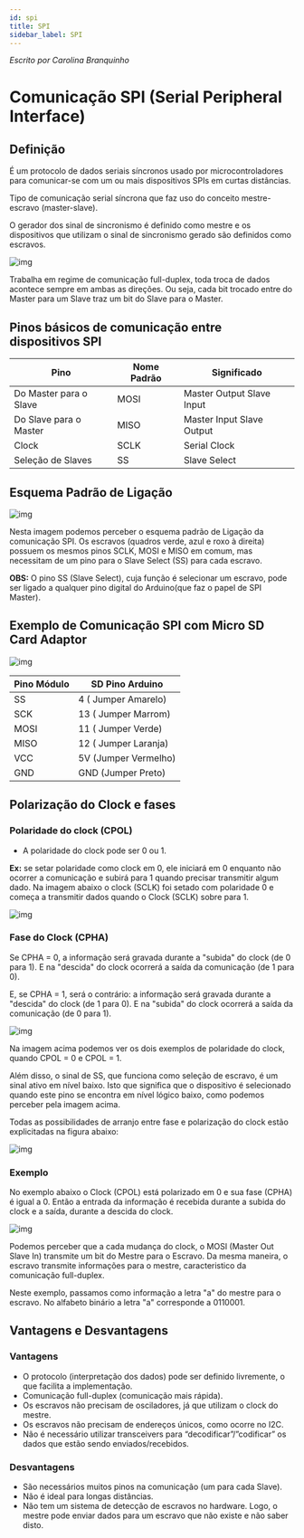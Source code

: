 ```yaml
---
id: spi
title: SPI
sidebar_label: SPI
---
```


*Escrito por Carolina Branquinho*

# Comunicação SPI (Serial Peripheral Interface)
## Definição

 
 É um protocolo de dados seriais síncronos usado por microcontroladores para comunicar-se com um ou mais dispositivos SPIs em curtas distâncias.

 Tipo de comunicação serial síncrona que faz uso do conceito mestre-escravo (master-slave).

 O gerador dos sinal de sincronismo é definido como mestre e os dispositivos que utilizam o sinal de sincronismo gerado são definidos como escravos. 


![img](/img/docs/glossario/protocolos/spi/master_slave.png)

Trabalha em regime de comunicação full-duplex, toda troca de dados acontece sempre em ambas as direções. Ou seja, cada bit trocado entre do Master para um Slave traz um bit do Slave para  o Master. 


## Pinos básicos de comunicação entre dispositivos SPI


|Pino                   |   Nome Padrão      |   Significado             |
| --------------------- |--------------------| ------------------------- |
| Do Master para o Slave| MOSI               | Master Output Slave Input |
| Do Slave para o Master| MISO               | Master Input Slave Output |
| Clock                 | SCLK               | Serial Clock              |
| Seleção de Slaves     | SS                 | Slave Select              |

## Esquema Padrão de Ligação 

![img](/img/docs/glossario/protocolos/spi/esquema_padrão.png)

Nesta imagem podemos perceber o esquema padrão de Ligação da comunicação SPI. Os escravos (quadros verde, azul e roxo à direita) possuem os mesmos pinos SCLK, MOSI e MISO em comum, mas necessitam de um pino para o Slave Select (SS) para cada escravo. 

**OBS:** O pino SS (Slave Select), cuja função é selecionar um escravo, pode ser ligado a qualquer pino digital do Arduino(que faz o papel de SPI Master).

## Exemplo de Comunicação SPI com Micro SD Card Adaptor
![img](/img/docs/glossario/protocolos/spi/sdcard-diagrama-1.jpg)


| Pino Módulo | SD Pino Arduino      |
| ----------- | -------------------- |
| SS          | 4 ( Jumper Amarelo)  |
| SCK         | 13 ( Jumper Marrom)  |
| MOSI        | 11 ( Jumper Verde)   |
| MISO        | 12 ( Jumper Laranja) |
| VCC         | 5V (Jumper Vermelho) |
| GND         | GND (Jumper Preto)   |

## Polarização do Clock e fases

### Polaridade do clock (CPOL)
- A polaridade do clock pode ser 0 ou 1.

**Ex:** se setar polaridade como clock em 0, ele iniciará em 0 enquanto não ocorrer a comunicação e subirá para 1 quando precisar transmitir algum dado. Na imagem abaixo o clock (SCLK) foi setado com polaridade 0 e começa a transmitir dados quando o Clock (SCLK) sobre para 1.


![img](/img/docs/glossario/protocolos/spi/spi.JPG)

### Fase do Clock (CPHA)

Se CPHA = 0,  a informação será gravada durante a "subida" do clock (de 0 para 1).  E na "descida" do clock ocorrerá a saída da comunicação (de 1 para 0).

E, se CPHA = 1, será o contrário: a informação será gravada durante a "descida" do clock (de 1 para 0).  E na "subida" do clock ocorrerá a saída da comunicação (de 0 para 1).

![img](/img/docs/glossario/protocolos/spi/fase_do_clock.JPG)

Na imagem acima podemos ver os dois exemplos de polaridade do clock, quando CPOL = 0 e CPOL = 1.

Além disso, o sinal de SS, que funciona como seleção de escravo, é um sinal ativo em nível baixo.  Isto que significa que o dispositivo é selecionado quando este pino se encontra em nível lógico baixo, como podemos perceber pela imagem acima.

Todas as possibilidades de arranjo entre fase e polarização do clock estão explicitadas na figura abaixo:

![img](/img/docs/glossario/protocolos/spi/fase_e_polarização.JPG)

### Exemplo 
No exemplo abaixo o Clock (CPOL) está polarizado em 0 e sua fase (CPHA) é igual a 0. Então a entrada da informação é recebida durante a subida do clock e a saída, durante a descida do clock.

![img](/img/docs/glossario/protocolos/spi/spi_exemplo.JPG)


Podemos perceber que a cada mudança do clock, o MOSI (Master Out Slave In) transmite um bit do Mestre para o Escravo. Da mesma maneira, o escravo transmite informações para o mestre, caracteristico da comunicação full-duplex.

Neste exemplo, passamos como informação a letra "a" do mestre para o escravo. No alfabeto binário a letra "a" corresponde a 0110001. 


## Vantagens e Desvantagens
### Vantagens

- O protocolo (interpretação dos dados) pode ser definido livremente, o que facilita a implementação.
- Comunicação full-duplex (comunicação mais rápida).
- Os escravos não precisam de osciladores, já que utilizam o clock do mestre.
- Os escravos não precisam de endereços únicos, como ocorre no I2C.
- Não é necessário utilizar transceivers para “decodificar”/”codificar” os dados que estão sendo enviados/recebidos.

### Desvantagens

- São necessários muitos pinos na comunicação (um para cada Slave).
- Não é ideal para longas distâncias.
- Não tem um sistema de detecção de escravos no hardware. Logo, o mestre pode enviar dados para um escravo que não existe e não saber disto.
